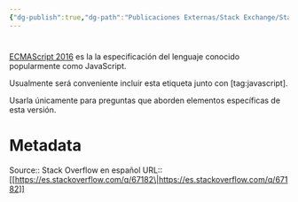 ```yaml
---
{"dg-publish":true,"dg-path":"Publicaciones Externas/Stack Exchange/Stack Overflow en español/es.stackoverflow.com-67182.md","permalink":"/publicaciones-externas/stack-exchange/stack-overflow-en-espanol/es-stackoverflow-com-67182/","hide":true,"noteIcon":"\"0\"","created":"2024-04-03T12:49:10.679-06:00","updated":"2024-04-05T16:43:50.504-06:00"}
---
```


# 

[ECMAScript 2016][1] es la la especificación del lenguaje conocido popularmente como JavaScript.

Usualmente será conveniente incluir esta etiqueta junto con [tag:javascript].

Usarla únicamente para preguntas que aborden elementos específicas de esta versión.


  [1]: https://www.ecma-international.org/ecma-262/7.0/index.html

# Metadata
Source:: Stack Overflow en español
URL:: [[https://es.stackoverflow.com/q/67182\|https://es.stackoverflow.com/q/67182]]

